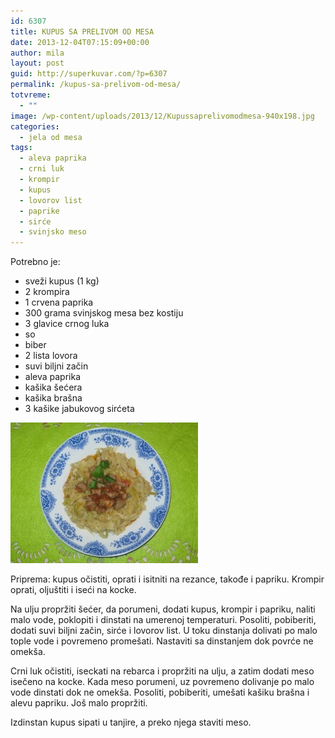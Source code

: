 ```yaml
---
id: 6307
title: KUPUS SA PRELIVOM OD MESA
date: 2013-12-04T07:15:09+00:00
author: mila
layout: post
guid: http://superkuvar.com/?p=6307
permalink: /kupus-sa-prelivom-od-mesa/
totvreme:
  - ""
image: /wp-content/uploads/2013/12/Kupussaprelivomodmesa-940x198.jpg
categories:
  - jela od mesa
tags:
  - aleva paprika
  - crni luk
  - krompir
  - kupus
  - lovorov list
  - paprike
  - sirće
  - svinjsko meso
---
```

Potrebno je:

  * sveži kupus (1 kg)
  * 2 krompira
  * 1 crvena paprika
  * 300 grama svinjskog mesa bez kostiju
  * 3 glavice crnog luka
  * so
  * biber
  * 2 lista lovora
  * suvi biljni začin
  * aleva paprika
  * kašika šećera
  * kašika brašna
  * 3 kašike jabukovog sirćeta

[<img class="alignnone size-medium wp-image-6308" src="/wp-content/uploads/2013/12/Kupussaprelivomodmesa-300x225.jpg" alt="Kupussaprelivomodmesa" width="300" height="225" />](/wp-content/uploads/2013/12/Kupussaprelivomodmesa.jpg)

Priprema: kupus očistiti, oprati i isitniti na rezance, takođe i papriku. Krompir oprati, oljuštiti i iseći na kocke.

Na ulju propržiti šećer, da porumeni, dodati kupus, krompir i papriku, naliti malo vode, poklopiti i dinstati na umerenoj temperaturi. Posoliti, pobiberiti, dodati suvi biljni začin, sirće i lovorov list. U toku dinstanja dolivati po malo tople vode i povremeno promešati. Nastaviti sa dinstanjem dok povrće ne omekša.

Crni luk očistiti, iseckati na rebarca i propržiti na ulju, a zatim dodati meso isečeno na kocke. Kada meso porumeni, uz povremeno dolivanje po malo vode dinstati dok ne omekša. Posoliti, pobiberiti, umešati kašiku brašna i alevu papriku. Još malo propržiti.

Izdinstan kupus sipati u tanjire, a preko njega staviti meso.
